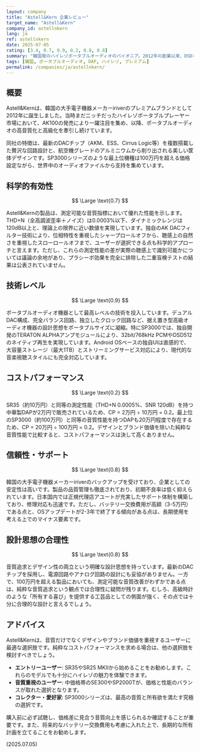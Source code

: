 ```yaml
---
layout: company
title: "Astell&Kern 企業レビュー"
target_name: "Astell&Kern"
company_id: astellnkern
lang: ja
ref: astellnkern
date: 2025-07-05
rating: [3.4, 0.7, 0.9, 0.2, 0.8, 0.8]
summary: "韓国発のハイレゾポータブルオーディオのパイオニア。2012年の創業以来、DSDネイティブ再生やバランス出力など、ポータブルプレーヤーの技術革新を牽引してきました。アルミニウム削り出しの美しい筐体と最新のDACチップを搭載した製品群は、音質と所有欲の両方を満たします。ただし、同等の音質を持つ中華製品と比較すると価格は2-5倍となるため、デザインとブランド価値をどこまで評価するかが選択の分かれ目となります。"
tags: [韓国, ポータブルオーディオ, DAP, ハイレゾ, プレミアム]
permalink: /companies/ja/astellnkern/
---
```


## 概要

Astell&Kernは、韓国の大手電子機器メーカーiriverのプレミアムブランドとして2012年に誕生しました。当時まだニッチだったハイレゾポータブルプレーヤー市場において、AK100の発売により一躍注目を集め、以降、ポータブルオーディオの高音質化と高級化を牽引し続けています。

同社の特徴は、最新のDACチップ（AKM、ESS、Cirrus Logic等）を複数搭載した贅沢な回路設計と、航空機グレードのアルミニウムから削り出される美しい筐体デザインです。SP3000シリーズのような最上位機種は100万円を超える価格設定ながら、世界中のオーディオファイルから支持を集めています。

## 科学的有効性

$$ \Large \text{0.7} $$

Astell&Kernの製品は、測定可能な音質指標において優れた性能を示します。THD+N（全高調波歪率＋ノイズ）は0.0003%以下、ダイナミックレンジは120dB以上と、理論上の限界に近い数値を実現しています。独自のAK DACフィルター技術により、位相特性を重視したシャープロールオフから、聴感上の自然さを重視したスローロールオフまで、ユーザーが選択できる点も科学的アプローチと言えます。ただし、これらの測定性能の差が実際の聴感上で識別可能かについては議論の余地があり、プラシーボ効果を完全に排除した二重盲検テストの結果は公表されていません。

## 技術レベル

$$ \Large \text{0.9} $$

ポータブルオーディオ機器として最高レベルの技術を投入しています。デュアルDAC構成、完全バランス回路、独立したクロック回路など、据え置き型高級オーディオ機器の設計思想をポータブルサイズに凝縮。特にSP3000では、独自開発のTERATON ALPHAアンプモジュールにより、32bit/768kHz PCMやDSD512のネイティブ再生を実現しています。Android OSベースの独自UIは直感的で、大容量ストレージ（最大1TB）とストリーミングサービス対応により、現代的な音楽視聴スタイルにも完全対応しています。

## コストパフォーマンス

$$ \Large \text{0.2} $$

SR35（約10万円）と同等の測定性能（THD+N 0.0005%、SNR 120dB）を持つ中華製DAPが2万円で販売されているため、CP = 2万円 ÷ 10万円 = 0.2。最上位のSP3000（約100万円）と同等の音質性能を持つDAPも20万円程度で存在するため、CP = 20万円 ÷ 100万円 = 0.2。デザインとブランド価値を除いた純粋な音質性能で比較すると、コストパフォーマンスは決して高くありません。

## 信頼性・サポート

$$ \Large \text{0.8} $$

韓国の大手電子機器メーカーiriverのバックアップを受けており、企業としての安定性は高いです。製品の品質管理も徹底されており、初期不良率は低く抑えられています。日本国内では正規代理店アユートが充実したサポート体制を構築しており、修理対応も迅速です。ただし、バッテリー交換費用が高額（3-5万円）である点と、OSアップデートが2-3年で終了する傾向がある点は、長期使用を考える上でのマイナス要素です。

## 設計思想の合理性

$$ \Large \text{0.8} $$

音質追求とデザイン性の両立という明確な設計思想を持っています。最新のDACチップを採用し、電源回路やアナログ回路の設計にも妥協がありません。一方で、100万円を超える製品においても、測定可能な音質改善がわずかである点は、純粋な音質追求という観点では合理性に疑問が残ります。むしろ、高級時計のような「所有する喜び」を提供する工芸品としての側面が強く、その点では十分に合理的な設計と言えるでしょう。

## アドバイス

Astell&Kernは、音質だけでなくデザインやブランド価値を重視するユーザーに最適な選択肢です。純粋なコストパフォーマンスを求める場合は、他の選択肢を検討すべきでしょう。

- **エントリーユーザー**: SR35やSR25 MKIIから始めることをお勧めします。これらのモデルでも十分にハイレゾの魅力を体験できます。
- **音質重視のユーザー**: 中価格帯のSE300やSP2000Tが、価格と性能のバランスが取れた選択となります。
- **コレクター・愛好家**: SP3000シリーズは、最高の音質と所有欲を満たす究極の選択です。

購入前に必ず試聴し、価格差に見合う音質向上を感じられるか確認することが重要です。また、将来的なバッテリー交換費用も考慮に入れた上で、長期的な所有計画を立てることをお勧めします。

(2025.07.05)
